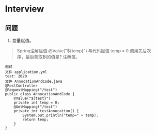 # Interview

## 问题
1. 变量赋值。
> Spring注解赋值 @Value("${temp}") 与代码赋值 temp = 0 调用先后次序，最后获取到的值是? 注解值。
```
测试
文件 application.yml
test: 2020
文件 AnnocationAndCode.java
@RestController
@RequestMapping("/test")
public class AnnocationAndCode {
    @Value("${test}")
    private int temp = 0;
    @GetMapping("/test")
    private int testAnnocation() {
        System.out.println("temp=" + temp);
        return temp;
    }
}
```





